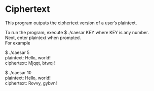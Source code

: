 # Ciphertext

This program outputs the ciphertext version of a user’s plaintext.

To run the program, execute $ ./caesar KEY where KEY is any number. Next, enter plaintext when prompted.<br/> 
For example

$ ./caesar 5<br/> 
plaintext: Hello, world!<br/> 
ciphertext: Mjqqt, btwqi!<br/>


$ ./caesar 10<br/>
plaintext: Hello, world!<br/>
ciphertext: Rovvy, gybvn!<br/>


